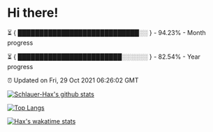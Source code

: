 # Hi there!

⏳ { ████████████████████████████░░ } - 94.23% - Month progress

⏳ { ████████████████████████░░░░░░ } - 82.54% - Year progress

⏰ Updated on Fri, 29 Oct 2021 06:26:02 GMT


[![Schlauer-Hax's github stats](https://github-readme-stats.vercel.app/api?username=Schlauer-Hax&show_icons=true&theme=dark&count_private=true)](https://github.com/Schlauer-Hax)


[![Top Langs](https://github-readme-stats.vercel.app/api/top-langs/?username=Schlauer-Hax&layout=compact&theme=dark)](https://github.com/Schlauer-Hax?tab=repositories)


[![Hax's wakatime stats](https://github-readme-stats.vercel.app/api/wakatime?username=Hax&theme=dark)](https://wakatime.com/@Hax)

